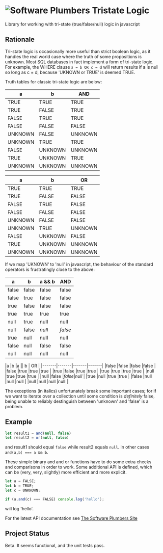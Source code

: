 # ![Software Plumbers](http://docs.softwareplumbers.com/common/img/SquareIdent-160.png) Tristate Logic

Library for working with tri-state (true/false/null) logic in javascript

## Rationale

Tri-state logic is occasionally more useful than strict boolean logic, as it handles the real world
case where the truth of some propositions is unknown. Most SQL databases in fact implement a form of 
tri-state logic. For example, the WHERE clause `a = b OR c = d` will return results if a is null so
long as c = d, because 'UKNOWN or TRUE' is deemed TRUE.

Truth tables for classic tri-state logic are below:

|a		|b		| AND   |
|-------|-------|-------|
|TRUE	|TRUE	|TRUE	|
|TRUE	|FALSE	|TRUE	|
|FALSE	|TRUE	|TRUE	|
|FALSE	|FALSE	|FALSE	|
|UNKNOWN|FALSE	|UNKNOWN|
|UNKNOWN|TRUE	|TRUE	|
|FALSE	|UNKNOWN|UNKNOWN|
|TRUE	|UNKNOWN|TRUE	|
|UNKNOWN|UNKNOWN|UNKNOWN|

|a		|b		| OR	|
|-------|-------|-------|
|TRUE	|TRUE	|TRUE	|
|TRUE	|FALSE	|FALSE	|
|FALSE	|TRUE	|FALSE	|
|FALSE	|FALSE	|FALSE	|
|UNKNOWN|FALSE	|FALSE	|
|UNKNOWN|TRUE	|UNKNOWN|
|FALSE	|UNKNOWN|FALSE	|
|TRUE	|UNKNOWN|UNKNOWN|
|UNKNOWN|UNKNOWN|UNKNOWN|

If we map 'UKNOWN' to 'null' in javascript, the behaviour of the standard operators is frustratingly close to the above:

|a		|b		|a && b	| AND 	|
|-------|-------|-------|-------|
|false	|false	|false	|false	|
|false	|true	|false	|false	|
|true	|false	|false	|false	|
|true	|true	|true	|true	|
|null	|true	|null	|null	|
|null	|false	|_null_	|_false_|
|true	|null	|null	|null	|
|false	|null	|false	|false	|
|null	|null	|null	|null	|

|a		|b		|a || b	| OR    |
|-------|-------|-------|-------|
|false	|false	|false	|false	|
|false	|true	|true	|true	|
|true	|false	|true	|true	|
|true	|true	|true	|true	|
|null	|true	|true	|true	|
|null	|false	|_false_|_null_ |
|true	|null	|true	|true	|
|false	|null	|null	|null	|
|null	|null	|null	|null	|

The exceptions (in italics) unfortunately break some important cases; for if we want to iterate over a collection
until some condition is _definitely_ false, being unable to reliably destinguish between 'unknown' and 'false' 
is a problem.

## Example

```javascript
let result1 = and(null, false)
let result2 = or(null, false)
```

and result1 should equal `false` while result2 equals `null`. In other cases `and(a,b) === a && b`.

These simple binary and and or functions have to do some extra checks and comparisons in order to work. Some additional API is defined, which can be (very, very, slightly) more efficient and more explicit.

```javascript
let a = FALSE;
let b = TRUE;
let c = UNKNOWN;

if (a.and(c) === FALSE) console.log('hello'); 
```

will log 'hello'.

For the latest API documentation see [The Software Plumbers Site](http://docs.softwareplumbers.com/tristate/master)

## Project Status

Beta. It seems functional, and the unit tests pass.   













